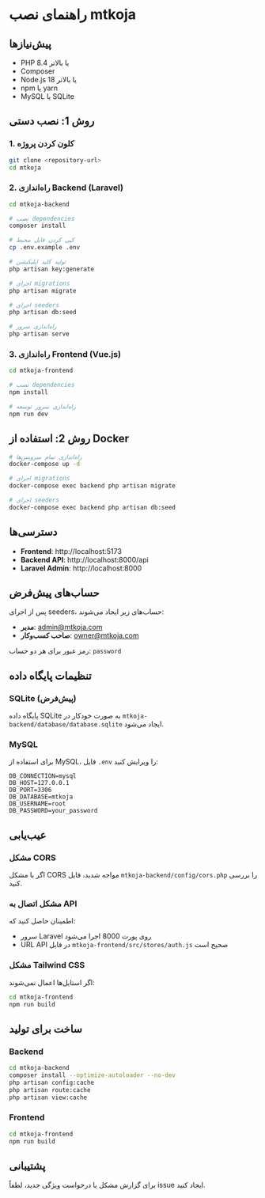 # راهنمای نصب mtkoja

## پیش‌نیازها

- PHP 8.4 یا بالاتر
- Composer
- Node.js 18 یا بالاتر
- npm یا yarn
- MySQL یا SQLite

## روش 1: نصب دستی

### 1. کلون کردن پروژه
```bash
git clone <repository-url>
cd mtkoja
```

### 2. راه‌اندازی Backend (Laravel)

```bash
cd mtkoja-backend

# نصب dependencies
composer install

# کپی کردن فایل محیط
cp .env.example .env

# تولید کلید اپلیکیشن
php artisan key:generate

# اجرای migrations
php artisan migrate

# اجرای seeders
php artisan db:seed

# راه‌اندازی سرور
php artisan serve
```

### 3. راه‌اندازی Frontend (Vue.js)

```bash
cd mtkoja-frontend

# نصب dependencies
npm install

# راه‌اندازی سرور توسعه
npm run dev
```

## روش 2: استفاده از Docker

```bash
# راه‌اندازی تمام سرویس‌ها
docker-compose up -d

# اجرای migrations
docker-compose exec backend php artisan migrate

# اجرای seeders
docker-compose exec backend php artisan db:seed
```

## دسترسی‌ها

- **Frontend**: http://localhost:5173
- **Backend API**: http://localhost:8000/api
- **Laravel Admin**: http://localhost:8000

## حساب‌های پیش‌فرض

پس از اجرای seeders، حساب‌های زیر ایجاد می‌شوند:

- **مدیر**: admin@mtkoja.com
- **صاحب کسب‌وکار**: owner@mtkoja.com

رمز عبور برای هر دو حساب: `password`

## تنظیمات پایگاه داده

### SQLite (پیش‌فرض)
پایگاه داده SQLite به صورت خودکار در `mtkoja-backend/database/database.sqlite` ایجاد می‌شود.

### MySQL
برای استفاده از MySQL، فایل `.env` را ویرایش کنید:

```env
DB_CONNECTION=mysql
DB_HOST=127.0.0.1
DB_PORT=3306
DB_DATABASE=mtkoja
DB_USERNAME=root
DB_PASSWORD=your_password
```

## عیب‌یابی

### مشکل CORS
اگر با مشکل CORS مواجه شدید، فایل `mtkoja-backend/config/cors.php` را بررسی کنید.

### مشکل اتصال به API
اطمینان حاصل کنید که:
- سرور Laravel روی پورت 8000 اجرا می‌شود
- URL API در فایل `mtkoja-frontend/src/stores/auth.js` صحیح است

### مشکل Tailwind CSS
اگر استایل‌ها اعمال نمی‌شوند:
```bash
cd mtkoja-frontend
npm run build
```

## ساخت برای تولید

### Backend
```bash
cd mtkoja-backend
composer install --optimize-autoloader --no-dev
php artisan config:cache
php artisan route:cache
php artisan view:cache
```

### Frontend
```bash
cd mtkoja-frontend
npm run build
```

## پشتیبانی

برای گزارش مشکل یا درخواست ویژگی جدید، لطفاً issue ایجاد کنید.









